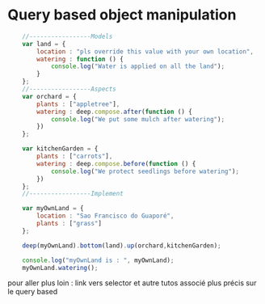 Query based object manipulation
==========================

```javascript
	//-----------------Models
	var land = {
		location : "pls override this value with your own location",
		watering : function () {
			console.log("Water is applied on all the land");
		}
	};
	//-----------------Aspects
	var orchard = {
		plants : ["appletree"],
		watering : deep.compose.after(function () {
			console.log("We put some mulch after watering");
		})
	};

	var kitchenGarden = {
		plants : ["carrots"],
		watering : deep.compose.before(function () {
			console.log("We protect seedlings before watering");
		})
	};
	//-----------------Implement

	var myOwnLand = {
		location : "Sao Francisco do Guaporé",
		plants : ["grass"]
	};

	deep(myOwnLand).bottom(land).up(orchard,kitchenGarden);

	console.log("myOwnLand is : ", myOwnLand);
	myOwnLand.watering();
```
pour aller plus loin : link vers selector et autre tutos associé plus précis sur le query based
